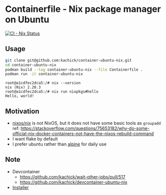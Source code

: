 # Containerfile - Nix package manager on Ubuntu

[![CI - Nix Status](https://github.com/kachick/containers-ubuntu-nix/actions/workflows/ci-nix.yml/badge.svg?branch=main)](https://github.com/kachick/containers-ubuntu-nix/actions/workflows/ci-nix.yml?query=branch%3Amain+)

## Usage

```bash
git clone git@github.com:kachick/container-ubuntu-nix.git
cd container-ubuntu-nix
podman build --tag container-ubuntu-nix --file Containerfile .
podman run -it container-ubuntu-nix
```

```console
root@a1cdfec2dca5:/# nix --version
nix (Nix) 2.20.3
root@a1cdfec2dca5:/# nix run nixpkgs#hello
Hello, world!
```

## Motivation

- [nixos/nix](https://hub.docker.com/r/nixos/nix) is not NixOS, but it does not have some basic tools as `groupadd`\
  ref: <https://stackoverflow.com/questions/75653182/why-do-some-official-nix-docker-containers-not-have-the-nixos-rebuild-command>
- I want flake by default
- I prefer ubuntu rather than [alpine](https://hub.docker.com/r/nixos/nix) for daily use

## Note

- Devcontainer
  - https://github.com/kachick/wait-other-jobs/pull/517
  - https://github.com/kachick/devcontainer-ubuntu-nix
- [Installer](https://github.com/DeterminateSystems/nix-installer)
